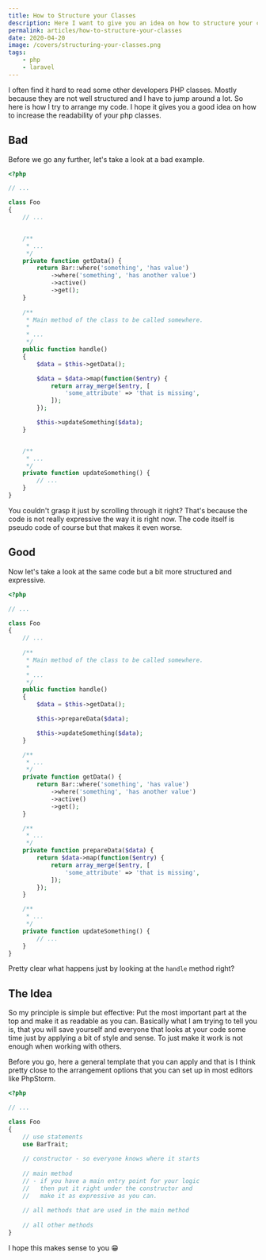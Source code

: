 ```yaml
---
title: How to Structure your Classes
description: Here I want to give you an idea on how to structure your classes in PHP.
permalink: articles/how-to-structure-your-classes
date: 2020-04-20
image: /covers/structuring-your-classes.png
tags:
    - php
    - laravel
---
```


I often find it hard to read some other developers PHP classes. Mostly because they are not well structured and I have to jump around a lot. So here is how I try to arrange my code. I hope it gives you a good idea on how to increase the readability of your php classes.

<!-- more -->

## Bad

Before we go any further, let's take a look at a bad example.


```php
<?php

// ...

class Foo 
{
    // ...


    /**
     * ...
     */
    private function getData() {
        return Bar::where('something', 'has value')
            ->where('something', 'has another value')
            ->active()
            ->get();
    }
    
    /**
     * Main method of the class to be called somewhere.
     *
     * ...
     */
    public function handle()
    {
        $data = $this->getData();

        $data = $data->map(function($entry) {
            return array_merge($entry, [
                'some_attribute' => 'that is missing',
            ]);
        });

        $this->updateSomething($data);
    }


    /**
     * ...
     */
    private function updateSomething() {
        // ...
    }
}
```

You couldn't grasp it just by scrolling through it right? That's because the code is not really expressive the way it is right now. The code itself is pseudo code of course but that makes it even worse.

## Good

Now let's take a look at the same code but a bit more structured and expressive. 

```php
<?php

// ...

class Foo 
{
    // ...
    
    /**
     * Main method of the class to be called somewhere.
     *
     * ...
     */
    public function handle()
    {
        $data = $this->getData();

        $this->prepareData($data);

        $this->updateSomething($data);
    }

    /**
     * ...
     */
    private function getData() {
        return Bar::where('something', 'has value')
            ->where('something', 'has another value')
            ->active()
            ->get();
    }

    /**
     * ...
     */
    private function prepareData($data) {
        return $data->map(function($entry) {
            return array_merge($entry, [
                'some_attribute' => 'that is missing',
            ]);
        });
    }

    /**
     * ...
     */
    private function updateSomething() {
        // ...
    }
}
```

Pretty clear what happens just by looking at the `handle` method right?

## The Idea

So my principle is simple but effective: Put the most important part at the top and make it as readable as you can. Basically what I am trying to tell you is, that you will save yourself and everyone that looks at your code some time just by applying a bit of style and sense. To just make it work is not enough when working with others.

Before you go, here a general template that you can apply and that is I think pretty close to the arrangement options that you can set up in most editors like PhpStorm.

```php
<?php

// ...

class Foo
{
    // use statements
    use BarTrait;
    
    // constructor - so everyone knows where it starts
    
    // main method 
    // - if you have a main entry point for your logic
    //   then put it right under the constructor and
    //   make it as expressive as you can.
    
    // all methods that are used in the main method
    
    // all other methods
}
```

I hope this makes sense to you 😁